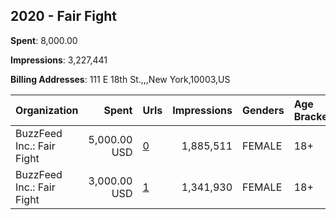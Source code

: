 ## 2020 - Fair Fight 
**Spent**: 8,000.00

**Impressions**: 3,227,441

**Billing Addresses**: 111 E 18th St.,,,New York,10003,US

|Organization|Spent|Urls|Impressions|Genders|Age Brackets|Country Codes|
|:---|---:|:---|---:|:---|:---|:---|
|BuzzFeed Inc.: Fair Fight|5,000.00 USD|[0](https://www.snap.com/political-ads/asset/40795fb886331f8b57d07d16b6517ef7545250e5922113e6168aef8e5999a483?mediaType=mp4)|1,885,511|FEMALE|18+|united states|
|BuzzFeed Inc.: Fair Fight|3,000.00 USD|[1](https://www.snap.com/political-ads/asset/7a884f6b1b56df1c3c15d513f3284d2d5b6b41fe21a8468db80a26c0a5a31f4e?mediaType=mp4)|1,341,930|FEMALE|18+|united states|
